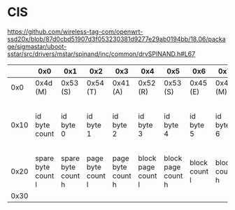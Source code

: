 # CIS

https://github.com/wireless-tag-com/openwrt-ssd20x/blob/87d0cbd51907d3f053230381d9277e29ab0194bb/18.06/package/sigmastar/uboot-sstar/src/drivers/mstar/spinand/inc/common/drvSPINAND.h#L67

|      | 0x0                | 0x1                | 0x2               | 0x3               | 0x4                | 0x5                | 0x6           | 0x7           | 0x8               | 0x9         | 0xa         | 0xb        | 0xc          | 0xd        | 0xe        | 0xf      | Notes                                                                                                             |
|------|--------------------|--------------------|-------------------|-------------------|--------------------|--------------------|---------------|---------------|-------------------|-------------|-------------|------------|--------------|------------|------------|----------|-------------------------------------------------------------------------------------------------------------------|
| 0x0  | 0x4d (M)           | 0x53 (S)           | 0x54 (T)          | 0x41 (A)          | 0x52 (R)           | 0x53 (S)           | 0x45 (E)      | 0x4D (M)      | 0x49 (I)          | 0x55 (U)    |  0x53 (S)   |  0x46 (F)  | 0x44 (D)     | 0x43 (C)   | 0x49 (I)   | 0x53 (S) | Fixed magic header - MSTARSEMIUSFDCIS                                                                             |
| 0x10 | id byte count      | id byte 0          | id byte 1         | id byte 2         | id byte 3          | id byte 4          | id byte 5     | id byte 6     | id byte 7         | id byte 8   | id byte 9   | id byte 10 | id byte 11   | id byte 12 | id byte 13 | id byte  | Seems to be for the ID from the SPI NAND, Might not actually get checked, "GCIS.bin" has 0x2, 0xc2, 0x12, 0x00 .. |
| 0x20 | spare byte count l | spare byte count h | page byte count l | page byte count h | block page count l | block page count h | block count l | block count h | sector byte count | plane count | wrap config | RIU read   | clock config | uboot pba  | bl0 pba    | bl1 pba  |                                                                                                                   |
| 0x30 |                    |                    |                   |                   |                    |                    |               |               |                   |             |             |            |              |            |            |          |                                                                                                                   |
